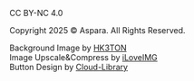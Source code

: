 CC BY-NC 4.0

Copyright 2025 ©️ Aspara. All Rights Reserved.

Background Image by <a href="https://www.zollotech.com/red-to-blue-gradient-by-hk3ton/" target="_blank" rel="noopener noreferrer">HK3TON</a><br>
Image Upscale&Compress by <a href="https://www.iloveimg.com/ko" target="_blank" rel="noopener noreferrer">iLoveIMG</a><br>
Button Design by <a href="https://cloud-library.tistory.com/entry/css%EB%A5%BC-%EC%9D%B4%EC%9A%A9%ED%95%9C-gradient-%EB%B2%84%ED%8A%BC" target="_blank" rel="noopener noreferrer">Cloud-Library</a>
